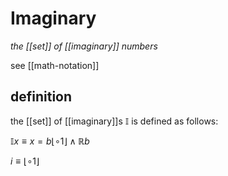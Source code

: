 # Imaginary

_the [[set]] of [[imaginary]] numbers_

see [[math-notation]]

## definition

the [[set]] of [[imaginary]]s $\mathbb I$ is defined as follows:

$\mathbb I x \equiv x = b\lfloor \circ 1 \rfloor \land \mathbb R b$

$i \equiv \lfloor \circ 1 \rfloor$
